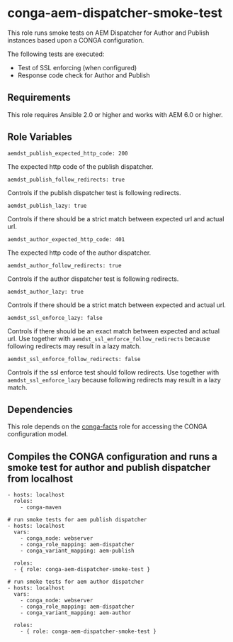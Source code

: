 # conga-aem-dispatcher-smoke-test

This role runs smoke tests on AEM Dispatcher for Author and Publish
instances based upon a CONGA configuration.

The following tests are executed:
* Test of SSL enforcing (when configured)
* Response code check for Author and Publish

## Requirements

This role requires Ansible 2.0 or higher and works with AEM 6.0 or
higher.

## Role Variables

    aemdst_publish_expected_http_code: 200

The expected http code of the publish dispatcher.

    aemdst_publish_follow_redirects: true

Controls if the publish dispatcher test is following redirects.

    aemdst_publish_lazy: true

Controls if there should be a strict match between expected url and
actual url.

    aemdst_author_expected_http_code: 401

The expected http code of the author dispatcher.

    aemdst_author_follow_redirects: true

Controls if the author dispatcher test is following redirects.

    aemdst_author_lazy: true

Controls if there should be a strict match between expected and
actual url.

    aemdst_ssl_enforce_lazy: false

Controls if there should be an exact match between expected and actual
url. Use together with `aemdst_ssl_enforce_follow_redirects` because
following redirects may result in a lazy match.

    aemdst_ssl_enforce_follow_redirects: false

Controls if the ssl enforce test should follow redirects. Use together
with `aemdst_ssl_enforce_lazy` because following redirects may result in
a lazy match.

## Dependencies

This role depends on the
[conga-facts](https://github.com/wcm-io-devops/ansible-conga-facts) role
for accessing the CONGA configuration model.

## Compiles the CONGA configuration and runs a smoke test for author and publish dispatcher from localhost

    - hosts: localhost
	  roles:
	    - conga-maven
	
	# run smoke tests for aem publish dispatcher
	- hosts: localhost
      vars:
        - conga_node: webserver
        - conga_role_mapping: aem-dispatcher
        - conga_variant_mapping: aem-publish
    
      roles:
      - { role: conga-aem-dispatcher-smoke-test }
    
    # run smoke tests for aem author dispatcher
    - hosts: localhost
      vars:
        - conga_node: webserver
        - conga_role_mapping: aem-dispatcher
        - conga_variant_mapping: aem-author
    
      roles:
        - { role: conga-aem-dispatcher-smoke-test }
